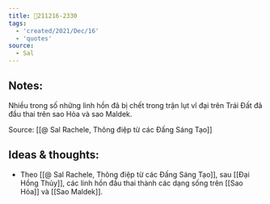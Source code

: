 ```yaml
---
title: 💬211216-2330
tags:
  - 'created/2021/Dec/16'
  - 'quotes'
source:
  - Sal
---
```


## Notes:
Nhiều trong số những linh hồn đã bị chết trong trận lụt vĩ đại trên Trái Đất đã đầu thai trên sao Hỏa và sao Maldek.

Source: [[@ Sal Rachele, Thông điệp từ các Đấng Sáng Tạo]]

## Ideas & thoughts:
- Theo  [[@ Sal Rachele, Thông điệp từ các Đấng Sáng Tạo]], sau [[Đại Hồng Thủy]], các linh hồn đầu thai thành các dạng sống trên [[Sao Hỏa]] và [[Sao Maldek]].